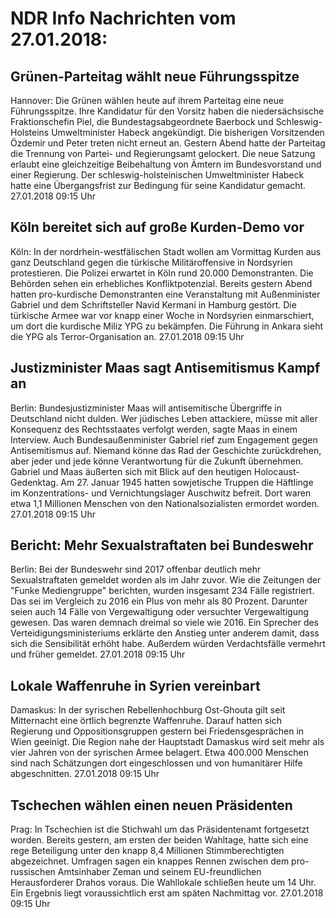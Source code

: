 # NDR Info Nachrichten vom 27.01.2018:


## Grünen-Parteitag wählt neue Führungsspitze
Hannover:       Die Grünen wählen heute auf ihrem Parteitag eine neue Führungsspitze. Ihre Kandidatur für den Vorsitz haben die niedersächsische Fraktionschefin Piel, die Bundestagsabgeordnete Baerbock und Schleswig-Holsteins Umweltminister Habeck angekündigt. Die bisherigen Vorsitzenden Özdemir und Peter treten nicht erneut an. Gestern Abend hatte der Parteitag die Trennung von Partei- und Regierungsamt gelockert. Die neue Satzung erlaubt eine gleichzeitige Beibehaltung von Ämtern im Bundesvorstand und einer Regierung. Der schleswig-holsteinischen Umweltminister Habeck hatte eine Übergangsfrist zur Bedingung für seine Kandidatur gemacht. 27.01.2018 09:15 Uhr 

## Köln bereitet sich auf große Kurden-Demo vor
Köln: In der nordrhein-westfälischen Stadt wollen am Vormittag Kurden aus ganz Deutschland gegen die türkische Militäroffensive in Nordsyrien protestieren. Die Polizei erwartet in Köln rund 20.000 Demonstranten. Die Behörden sehen ein erhebliches Konfliktpotenzial. Bereits gestern Abend hatten pro-kurdische Demonstranten eine Veranstaltung mit Außenminister Gabriel und dem Schriftsteller Navid Kermani in Hamburg gestört. Die türkische Armee war vor knapp einer Woche in Nordsyrien einmarschiert, um dort die kurdische Miliz YPG zu bekämpfen. Die Führung in Ankara sieht die YPG als Terror-Organisation an. 27.01.2018 09:15 Uhr 

## Justizminister Maas sagt Antisemitismus Kampf an
Berlin: Bundesjustizminister Maas will antisemitische Übergriffe in Deutschland nicht dulden. Wer jüdisches Leben attackiere, müsse mit aller Konsequenz des Rechtsstaates verfolgt werden, sagte Maas in einem Interview. Auch Bundesaußenminister Gabriel rief zum Engagement gegen Antisemitismus auf. Niemand könne das Rad der Geschichte zurückdrehen, aber jeder und jede könne Verantwortung für die Zukunft übernehmen. Gabriel und Maas äußerten sich mit Blick auf den heutigen Holocaust-Gedenktag. Am 27. Januar 1945 hatten sowjetische Truppen die Häftlinge im Konzentrations- und Vernichtungslager Auschwitz befreit. Dort waren etwa 1,1 Millionen Menschen von den Nationalsozialisten ermordet worden. 27.01.2018 09:15 Uhr 

## Bericht: Mehr Sexualstraftaten bei Bundeswehr
Berlin: Bei der Bundeswehr sind 2017 offenbar deutlich mehr Sexualstraftaten gemeldet worden als im Jahr zuvor. Wie die Zeitungen der "Funke Mediengruppe" berichten, wurden insgesamt 234 Fälle registriert. Das sei im Vergleich zu 2016 ein Plus von mehr als 80 Prozent. Darunter seien auch 14 Fälle von Vergewaltigung oder versuchter Vergewaltigung gewesen. Das waren demnach dreimal so viele wie 2016. Ein Sprecher des Verteidigungsministeriums erklärte den Anstieg unter anderem damit, dass sich die Sensibilität erhöht habe. Außerdem würden Verdachtsfälle vermehrt und früher gemeldet. 27.01.2018 09:15 Uhr 

## Lokale Waffenruhe in Syrien vereinbart
Damaskus: In der syrischen Rebellenhochburg Ost-Ghouta gilt seit Mitternacht eine örtlich begrenzte Waffenruhe. Darauf hatten sich Regierung und Oppositionsgruppen gestern bei Friedensgesprächen in Wien geeinigt. Die Region nahe der Hauptstadt Damaskus wird seit mehr als vier Jahren von der syrischen Armee belagert. Etwa 400.000 Menschen sind nach Schätzungen dort eingeschlossen und von humanitärer Hilfe abgeschnitten. 27.01.2018 09:15 Uhr 

## Tschechen wählen einen neuen Präsidenten
Prag: In Tschechien ist die Stichwahl um das Präsidentenamt fortgesetzt worden. Bereits gestern, am ersten der beiden Wahltage, hatte sich eine rege Beteiligung unter den knapp 8,4 Millionen Stimmberechtigten abgezeichnet. Umfragen sagen ein knappes Rennen zwischen dem pro-russischen Amtsinhaber Zeman und seinem EU-freundlichen Herausforderer Drahos voraus. Die Wahllokale schließen heute um 14 Uhr. Ein Ergebnis liegt voraussichtlich erst am späten Nachmittag vor. 27.01.2018 09:15 Uhr 
